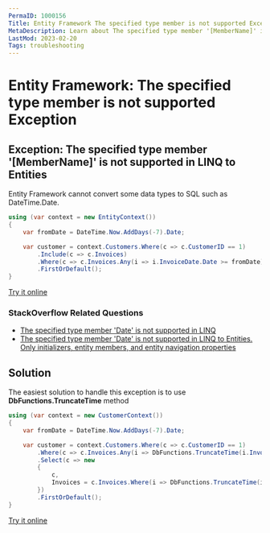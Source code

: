 ```yaml
---
PermaID: 1000156
Title: Entity Framework The specified type member is not supported Exception
MetaDescription: Learn about The specified type member '[MemberName]' is not supported in LINQ to Entities exception.
LastMod: 2023-02-20
Tags: troubleshooting
---
```


# Entity Framework: The specified type member is not supported Exception

## Exception: The specified type member '[MemberName]' is not supported in LINQ to Entities

Entity Framework cannot convert some data types to SQL such as DateTime.Date.


```csharp
using (var context = new EntityContext())
{
    var fromDate = DateTime.Now.AddDays(-7).Date;

    var customer = context.Customers.Where(c => c.CustomerID == 1)
        .Include(c => c.Invoices)
        .Where(c => c.Invoices.Any(i => i.InvoiceDate.Date >= fromDate))
        .FirstOrDefault();
}
```
[Try it online](https://dotnetfiddle.net/RKXTuP)

### StackOverflow Related Questions

 - [The specified type member 'Date' is not supported in LINQ](https://stackoverflow.com/questions/28381268/the-specified-type-member-date-is-not-supported-in-linq)
 - [The specified type member 'Date' is not supported in LINQ to Entities. Only initializers, entity members, and entity navigation properties](https://stackoverflow.com/questions/14601676/the-specified-type-member-date-is-not-supported-in-linq-to-entities-only-init)

## Solution

The easiest solution to handle this exception is to use **DbFunctions.TruncateTime** method

```csharp
using (var context = new CustomerContext())
{
    var fromDate = DateTime.Now.AddDays(-7).Date;

    var customer = context.Customers.Where(c => c.CustomerID == 1)
        .Where(c => c.Invoices.Any(i => DbFunctions.TruncateTime(i.InvoiceDate) >= fromDate))
        .Select(c => new
        {
            c,
            Invoices = c.Invoices.Where(i => DbFunctions.TruncateTime(i.InvoiceDate) >= fromDate)
        })
        .FirstOrDefault();
}
```

[Try it online](https://dotnetfiddle.net/YjpKhg)